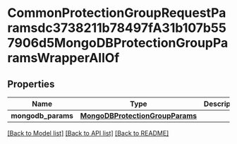 # CommonProtectionGroupRequestParamsdc3738211b78497fA31b107b557906d5MongoDBProtectionGroupParamsWrapperAllOf


## Properties
Name | Type | Description | Notes
------------ | ------------- | ------------- | -------------
**mongodb_params** | [**MongoDBProtectionGroupParams**](MongoDBProtectionGroupParams.md) |  | [optional] 

[[Back to Model list]](../README.md#documentation-for-models) [[Back to API list]](../README.md#documentation-for-api-endpoints) [[Back to README]](../README.md)


